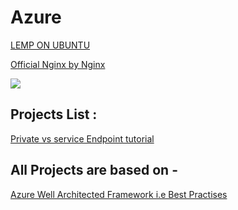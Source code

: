 # Azure

[LEMP ON UBUNTU](https://youtu.be/vZjAhjqLakU)

[Official Nginx by Nginx](https://www.nginx.com/blog/installing-wordpress-with-nginx-unit/)

![](https://docs.microsoft.com/en-us/azure/architecture/high-availability/images/ref-arch-iaas.png#lightbox)

## Projects List :

[Private vs service Endpoint tutorial](https://www.linkedin.com/pulse/azure-service-endpoint-private-link-differences-mustafa-semih-bay)


## All Projects are based on -
[Azure Well Architected Framework i.e Best Practises](https://docs.microsoft.com/en-us/azure/architecture/framework/)
